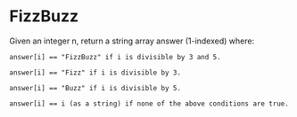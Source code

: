 # FizzBuzz

Given an integer n, return a string array answer (1-indexed) where:

```answer[i] == "FizzBuzz" if i is divisible by 3 and 5.```

```answer[i] == "Fizz" if i is divisible by 3.```

```answer[i] == "Buzz" if i is divisible by 5.```

```answer[i] == i (as a string) if none of the above conditions are true.```